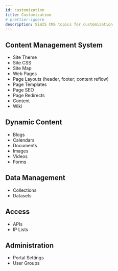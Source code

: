 ```yaml
---
id: customization
title: Customization
# prettier-ignore
description: SimIS CMS topics for customization
---
```


## Content Management System

- Site Theme
- Site CSS
- Site Map
- Web Pages
- Page Layouts (header, footer; content reflow)
- Page Templates
- Page SEO
- Page Redirects
- Content
- Wiki

## Dynamic Content

- Blogs
- Calendars
- Documents
- Images
- Videos
- Forms

## Data Management

- Collections
- Datasets

## Access

- APIs
- IP Lists

## Administration

- Portal Settings
- User Groups
